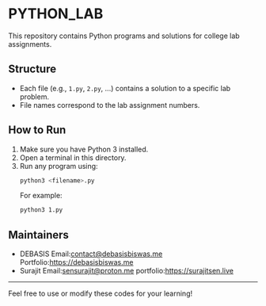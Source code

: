 # PYTHON_LAB

This repository contains Python programs and solutions for college lab assignments.

## Structure
- Each file (e.g., `1.py`, `2.py`, ...) contains a solution to a specific lab problem.
- File names correspond to the lab assignment numbers.

## How to Run
1. Make sure you have Python 3 installed.
2. Open a terminal in this directory.
3. Run any program using:
   ```bash
   python3 <filename>.py
   ```
   For example:
   ```bash
   python3 1.py
   ```

## Maintainers
- DEBASIS
  Email:contact@debasisbiswas.me
  Portfolio:https://debasisbiswas.me
- Surajit
  Email:sensurajit@proton.me
  portfolio:https://surajitsen.live

---
Feel free to use or modify these codes for your learning!
